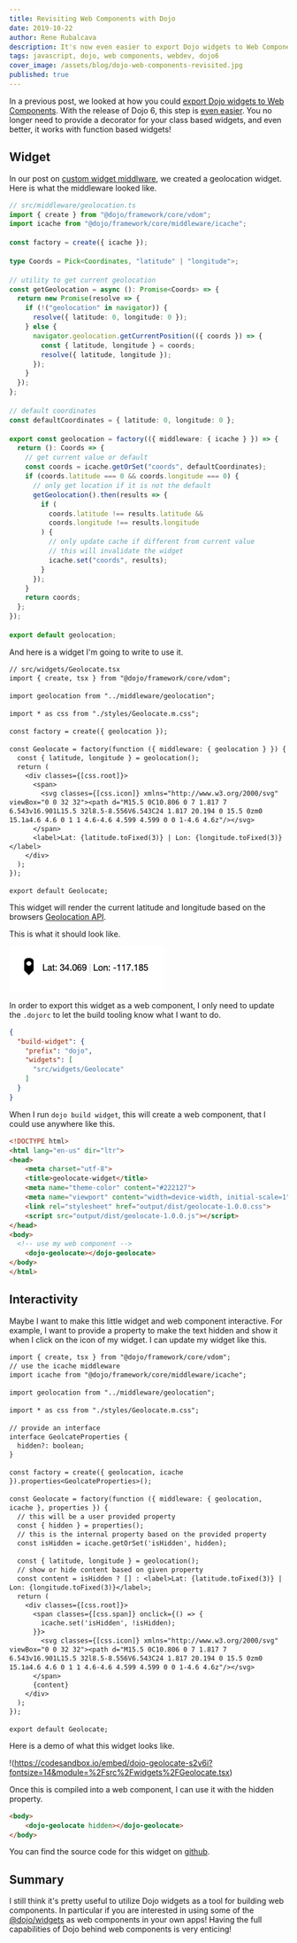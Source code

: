```yaml
---
title: Revisiting Web Components with Dojo
date: 2019-10-22
author: Rene Rubalcava
description: It's now even easier to export Dojo widgets to Web Components
tags: javascript, dojo, web components, webdev, dojo6
cover_image: /assets/blog/dojo-web-components-revisited.jpg
published: true
---
```


In a previous post, we looked at how you could [export Dojo widgets to Web Components](https://learn-dojo.com/web-components-with-dojo). With the release of Dojo 6, this step is [even easier](https://dojo.io/blog/version-6-dojo#zero-configuration-custom-elements). You no longer need to provide a decorator for your class based widgets, and even better, it works with function based widgets!

## Widget

In our post on [custom widget middlware](https://learn-dojo.com/dojo-custom-middleware), we created a geolocation widget. Here is what the middleware looked like.

```ts
// src/middleware/geolocation.ts
import { create } from "@dojo/framework/core/vdom";
import icache from "@dojo/framework/core/middleware/icache";

const factory = create({ icache });

type Coords = Pick<Coordinates, "latitude" | "longitude">;

// utility to get current geolocation
const getGeolocation = async (): Promise<Coords> => {
  return new Promise(resolve => {
    if (!("geolocation" in navigator)) {
      resolve({ latitude: 0, longitude: 0 });
    } else {
      navigator.geolocation.getCurrentPosition(({ coords }) => {
        const { latitude, longitude } = coords;
        resolve({ latitude, longitude });
      });
    }
  });
};

// default coordinates
const defaultCoordinates = { latitude: 0, longitude: 0 };

export const geolocation = factory(({ middleware: { icache } }) => {
  return (): Coords => {
    // get current value or default
    const coords = icache.getOrSet("coords", defaultCoordinates);
    if (coords.latitude === 0 && coords.longitude === 0) {
      // only get location if it is not the default
      getGeolocation().then(results => {
        if (
          coords.latitude !== results.latitude &&
          coords.longitude !== results.longitude
        ) {
          // only update cache if different from current value
          // this will invalidate the widget
          icache.set("coords", results);
        }
      });
    }
    return coords;
  };
});

export default geolocation;
```

And here is a widget I'm going to write to use it.

```tsx
// src/widgets/Geolocate.tsx
import { create, tsx } from "@dojo/framework/core/vdom";

import geolocation from "../middleware/geolocation";

import * as css from "./styles/Geolocate.m.css";

const factory = create({ geolocation });

const Geolocate = factory(function ({ middleware: { geolocation } }) {
  const { latitude, longitude } = geolocation();
  return (
    <div classes={[css.root]}>
      <span>
        <svg classes={[css.icon]} xmlns="http://www.w3.org/2000/svg" viewBox="0 0 32 32"><path d="M15.5 0C10.806 0 7 1.817 7 6.543v16.901L15.5 32l8.5-8.556V6.543C24 1.817 20.194 0 15.5 0zm0 15.1a4.6 4.6 0 1 1 4.6-4.6 4.599 4.599 0 0 1-4.6 4.6z"/></svg>
      </span>
      <label>Lat: {latitude.toFixed(3)} | Lon: {longitude.toFixed(3)}</label>
    </div>
  );
});

export default Geolocate;
```

This widget will render the current latitude and longitude based on the browsers [Geolocation API](https://developer.mozilla.org/en-US/docs/Web/API/Geolocation_API).

This is what it should look like.

![dojo widget](/assets/images/web-components-with-dojo-revisited/dojo-geolocate.png)

In order to export this widget as a web component, I only need to update the `.dojorc` to let the build tooling know what I want to do.

```json
{
  "build-widget": {
    "prefix": "dojo",
    "widgets": [
      "src/widgets/Geolocate"
    ]
  }
}
```

When I run `dojo build widget`, this will create a web component, that I could use anywhere like this.

```html
<!DOCTYPE html>
<html lang="en-us" dir="ltr">
<head>
	<meta charset="utf-8">
	<title>geolocate-widget</title>
	<meta name="theme-color" content="#222127">
	<meta name="viewport" content="width=device-width, initial-scale=1">
	<link rel="stylesheet" href="output/dist/geolocate-1.0.0.css">
	<script src="output/dist/geolocate-1.0.0.js"></script>
</head>
<body>
  <!-- use my web component -->
	<dojo-geolocate></dojo-geolocate>
</body>
</html>
```

## Interactivity

Maybe I want to make this little widget and web component interactive. For example, I want to provide a property to make the text hidden and show it when I click on the icon of my widget. I can update my widget like this.

```tsx
import { create, tsx } from "@dojo/framework/core/vdom";
// use the icache middleware
import icache from "@dojo/framework/core/middleware/icache";

import geolocation from "../middleware/geolocation";

import * as css from "./styles/Geolocate.m.css";

// provide an interface
interface GeolcateProperties {
  hidden?: boolean;
}

const factory = create({ geolocation, icache }).properties<GeolcateProperties>();

const Geolocate = factory(function ({ middleware: { geolocation, icache }, properties }) {
  // this will be a user provided property
  const { hidden } = properties();
  // this is the internal property based on the provided property
  const isHidden = icache.getOrSet('isHidden', hidden);

  const { latitude, longitude } = geolocation();
  // show or hide content based on given property
  const content = isHidden ? [] : <label>Lat: {latitude.toFixed(3)} | Lon: {longitude.toFixed(3)}</label>;
  return (
    <div classes={[css.root]}>
      <span classes={[css.span]} onclick={() => {
        icache.set('isHidden', !isHidden);
      }}>
        <svg classes={[css.icon]} xmlns="http://www.w3.org/2000/svg" viewBox="0 0 32 32"><path d="M15.5 0C10.806 0 7 1.817 7 6.543v16.901L15.5 32l8.5-8.556V6.543C24 1.817 20.194 0 15.5 0zm0 15.1a4.6 4.6 0 1 1 4.6-4.6 4.599 4.599 0 0 1-4.6 4.6z"/></svg>
      </span>
      {content}
    </div>
  );
});

export default Geolocate;
```

Here is a demo of what this widget looks like.

!(https://codesandbox.io/embed/dojo-geolocate-s2v6i?fontsize=14&module=%2Fsrc%2Fwidgets%2FGeolocate.tsx)

Once this is compiled into a web component, I can use it with the hidden property.

```html
<body>
	<dojo-geolocate hidden></dojo-geolocate>
</body>
```

You can find the source code for this widget on [github](https://github.com/odoe/dojo-geolocate).

## Summary

I still think it's pretty useful to utilize Dojo widgets as a tool for building web components. In particular if you are interested in using some of the [@dojo/widgets](https://github.com/dojo/widgets) as web components in your own apps! Having the full capabilities of Dojo behind web components is very enticing!
